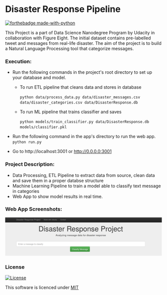 # Disaster Response Pipeline

[![forthebadge made-with-python](http://ForTheBadge.com/images/badges/made-with-python.svg)](https://www.python.org/)


This Project is a part of Data Science Nanodegree Program by Udacity in collaboration with Figure Eight. The initial dataset contains pre-labelled tweet and messages from real-life disaster. The aim of the project is to build a Natural Language Processing tool that categorize messages.

### Execution:

- Run the following commands in the project's root directory to set up your database and model.

    - To run ETL pipeline that cleans data and stores in database
	
        `python data/process_data.py data/disaster_messages.csv data/disaster_categories.csv data/DisasterResponse.db`
		
    - To run ML pipeline that trains classifier and saves
	
        `python models/train_classifier.py data/DisasterResponse.db models/classifier.pkl`

- Run the following command in the app's directory to run the web app.
    `python run.py`

- Go to http://localhost:3001 or http://0.0.0.0:3001


### Project Description:

- Data Processing, ETL Pipeline to extract data from source, clean data and save them in a proper databse structure
- Machine Learning Pipeline to train a model able to classify text message in categories
- Web App to show model results in real time.


### Web App Screenshots:

![](https://github.com/s0umitra/Disaster-Response-Pipeline/blob/master/screenshots/intro.png)

### License

[![License](http://img.shields.io/:license-mit-blue.svg?style=flat-square)](https://github.com/s0umitra/dash-101-wdb/blob/master/LICENSE)

This software is licenced under [MIT](https://github.com/s0umitra/dash-101-wdb/blob/master/LICENSE)

